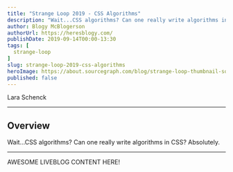 ```yaml
---
title: "Strange Loop 2019 - CSS Algorithms"
description: "Wait...CSS algorithms? Can one really write algorithms in CSS? Absolutely."
author: Blogy McBlogerson
authorUrl: https://heresblogy.com/
publishDate: 2019-09-14T00:00-13:30
tags: [
  strange-loop
]
slug: strange-loop-2019-css-algorithms
heroImage: https://about.sourcegraph.com/blog/strange-loop-thumbnail-square-v2.jpg
published: false
---
```


<div className="container p-0 liveblog-presenters">
  <div className="row m-0">
      <p className=" mr-12 m-0">
        <span className="liveblog-presenters__name">Lara Schenck</span>
        <a href="https://twitter.com/laras126" target="_blank" title="Twitter"><i className="fa fa-twitter pr-2"></i></a>
        <a href="https://github.com/laras126" target="_blank" title="GitHub"><i className="fa fa-github pr-2"></i></a>
        <a href="https://notlaura.com" target="_blank" title="Speaker's site"><i className="fa fa-globe pr-2"></i></a>
      </p>
  </div>
</div>

---

## Overview

Wait...CSS algorithms? Can one really write algorithms in CSS? Absolutely.

---

AWESOME LIVEBLOG CONTENT HERE!
